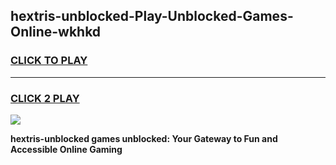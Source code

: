 
## hextris-unblocked-Play-Unblocked-Games-Online-wkhkd
<h3>
<a href="https://premium76.site?title=hextris-unblocked&ref=25A">CLICK TO PLAY</a></h3>
<hr>

<h3>
<a href="https://premium76.site?title=hextris-unblocked&ref=25A">CLICK 2 PLAY</a>
  
</h3>

<a href="https://premium76.site?title=hextris-unblocked&ref=25A"><img src="https://clearcache.store/games.png"></a>


**hextris-unblocked games unblocked: Your Gateway to Fun and Accessible Online Gaming**
